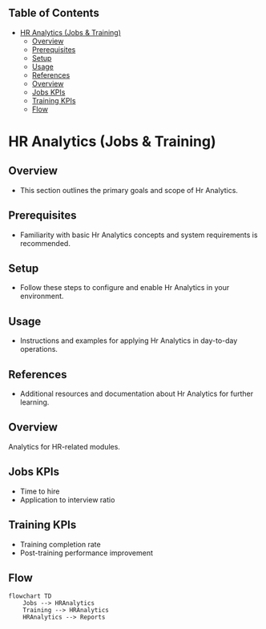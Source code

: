 <!-- START doctoc generated TOC please keep comment here to allow auto update -->
<!-- DON'T EDIT THIS SECTION, INSTEAD RE-RUN doctoc TO UPDATE -->
## Table of Contents

- [HR Analytics (Jobs & Training)](#hr-analytics-jobs--training)
  - [Overview](#overview)
  - [Prerequisites](#prerequisites)
  - [Setup](#setup)
  - [Usage](#usage)
  - [References](#references)
  - [Overview](#overview-1)
  - [Jobs KPIs](#jobs-kpis)
  - [Training KPIs](#training-kpis)
  - [Flow](#flow)

<!-- END doctoc generated TOC please keep comment here to allow auto update -->

# HR Analytics (Jobs & Training)

## Overview
- This section outlines the primary goals and scope of Hr Analytics.

## Prerequisites
- Familiarity with basic Hr Analytics concepts and system requirements is recommended.

## Setup
- Follow these steps to configure and enable Hr Analytics in your environment.

## Usage
- Instructions and examples for applying Hr Analytics in day-to-day operations.

## References
- Additional resources and documentation about Hr Analytics for further learning.


## Overview
Analytics for HR-related modules.

## Jobs KPIs
- Time to hire
- Application to interview ratio

## Training KPIs
- Training completion rate
- Post-training performance improvement

## Flow
```mermaid
flowchart TD
    Jobs --> HRAnalytics
    Training --> HRAnalytics
    HRAnalytics --> Reports
```
